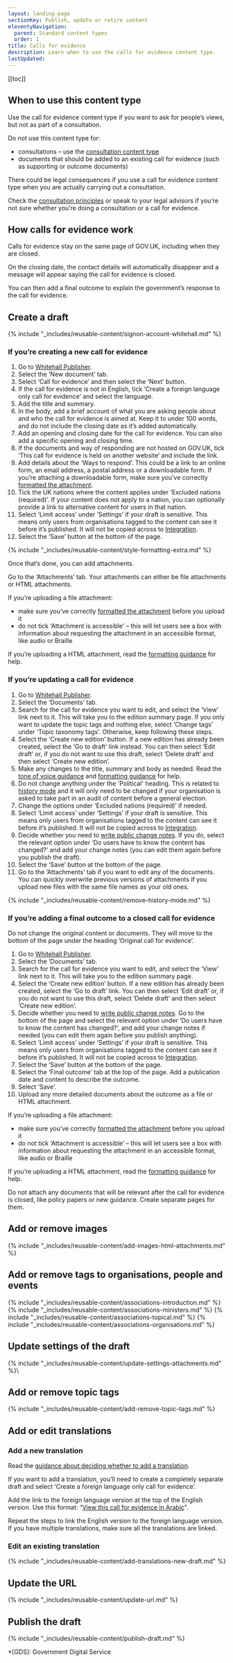 ```yaml
---
layout: landing-page
sectionKey: Publish, update or retire content
eleventyNavigation:
  parent: Standard content types
  order: 1
title: Calls for evidence
description: Learn when to use the calls for evidence content type.
lastUpdated:
---
```


[[toc]]

## When to use this content type

Use the call for evidence content type if you want to ask for people’s views, but not as part of a consultation.

Do not use this content type for:

- consultations – use the [consultation content type](LINK)
- documents that should be added to an existing call for evidence (such as supporting or outcome documents)

There could be legal consequences if you use a call for evidence content type when you are actually carrying out a consultation.

Check the [consultation principles](https://www.gov.uk/government/publications/consultation-principles-guidance) or speak to your legal advisors if you’re not sure whether you’re doing a consultation or a call for evidence.

## How calls for evidence work

Calls for evidence stay on the same page of GOV.UK, including when they are closed.

On the closing date, the contact details will automatically disappear and a message will appear saying the call for evidence is closed.

You can then add a final outcome to explain the government’s response to the call for evidence.

## Create a draft

{% include "_includes/reusable-content/signon-account-whitehall.md" %}

### If you’re creating a new call for evidence

1. Go to [Whitehall Publisher](https://whitehall-admin.publishing.service.gov.uk/government/admin/).
2. Select the ‘New document’ tab.
3. Select ‘Call for evidence’ and then select the ‘Next’ button.
4. If the call for evidence is not in English, tick ‘Create a foreign language only call for evidence’ and select the language.
5. Add the title and summary.
6. In the body, add a brief account of what you are asking people about and who the call for evidence is aimed at. Keep it to under 100 words, and do not include the closing date as it’s added automatically.
7. Add an opening and closing date for the call for evidence. You can also add a specific opening and closing time.
8. If the documents and way of responding are not hosted on GOV.UK, tick ‘This call for evidence is held on another website’ and include the link.
9. Add details about the ‘Ways to respond’. This could be a link to an online form, an email address, a postal address or a downloadable form. If you’re attaching a downloadable form, make sure you’ve correctly [formatted the attachment](LINK).
10. Tick the UK nations where the content applies under ‘Excluded nations (required)’. If your content does not apply to a nation, you can optionally provide a link to alternative content for users in that nation.
11. Select ‘Limit access’ under ‘Settings’ if your draft is sensitive. This means only users from organisations tagged to the content can see it before it’s published. It will not be copied across to [Integration](LINK).
12. Select the ‘Save’ button at the bottom of the page.

{% include "_includes/reusable-content/style-formatting-extra.md" %}

Once that’s done, you can add attachments.

Go to the ‘Attachments’ tab. Your attachments can either be file attachments or HTML attachments.

If you’re uploading a file attachment:

- make sure you’ve correctly [formatted the attachment](LINK) before you upload it
- do not tick ‘Attachment is accessible’ – this will let users see a box with information about requesting the attachment in an accessible format, like audio or Braille

If you’re uploading a HTML attachment, read the [formatting guidance](LINK) for help.

### If you’re updating a call for evidence

1. Go to [Whitehall Publisher](https://whitehall-admin.publishing.service.gov.uk/government/admin/).
2. Select the ‘Documents’ tab.
3. Search for the call for evidence you want to edit, and select the ‘View’ link next to it. This will take you to the edition summary page. If you only want to update the topic tags and nothing else, select ‘Change tags’ under ‘Topic taxonomy tags’. Otherwise, keep following these steps.
4. Select the ‘Create new edition’ button. If a new edition has already been created, select the ‘Go to draft’ link instead. You can then select ‘Edit draft’ or, if you do not want to use this draft, select ‘Delete draft’ and then select ‘Create new edition’.
5. Make any changes to the title, summary and body as needed. Read the [tone of voice guidance](/writing-to-gov-uk-standards/tone-of-voice/) and [formatting guidance](LINK) for help.
6. Do not change anything under the 'Political' heading. This is related to [history mode](/writing-to-gov-uk-standards/plan-manage-content/manage-existing-govuk-content/) and it will only need to be changed if your organisation is asked to take part in an audit of content before a general election.
7. Change the options under ‘Excluded nations (required)’ if needed.
8. Select ‘Limit access’ under ‘Settings’ if your draft is sensitive. This means only users from organisations tagged to the content can see it before it’s published. It will not be copied across to [Integration](LINK).
9. Decide whether you need to [write public change notes](/writing-to-gov-uk-standards/tone-of-voice/change-notes/). If you do, select the relevant option under ‘Do users have to know the content has changed?’ and add your change notes (you can edit them again before you publish the draft).
10. Select the ‘Save’ button at the bottom of the page.
11. Go to the ‘Attachments’ tab if you want to edit any of the documents. You can quickly overwrite previous versions of attachments if you upload new files with the same file names as your old ones.

{% include "_includes/reusable-content/remove-history-mode.md" %}

### If you’re adding a final outcome to a closed call for evidence

Do not change the original content or documents. They will move to the bottom of the page under the heading ‘Original call for evidence’.

1. Go to [Whitehall Publisher](https://whitehall-admin.publishing.service.gov.uk/government/admin/).
2. Select the ‘Documents’ tab.
3. Search for the call for evidence you want to edit, and select the ‘View’ link next to it. This will take you to the edition summary page.
4. Select the ‘Create new edition’ button. If a new edition has already been created, select the ‘Go to draft’ link. You can then select ‘Edit draft’ or, if you do not want to use this draft, select ‘Delete draft’ and then select ‘Create new edition’.
5. Decide whether you need to [write public change notes](/writing-to-gov-uk-standards/tone-of-voice/change-notes/). Go to the bottom of the page and select the relevant option under ‘Do users have to know the content has changed?’, and add your change notes if needed (you can edit them again before you publish anything).
6. Select ‘Limit access’ under ‘Settings’ if your draft is sensitive. This means only users from organisations tagged to the content can see it before it’s published. It will not be copied across to [Integration](LINK).
7. Select the ‘Save’ button at the bottom of the page.
8. Select the ‘Final outcome’ tab at the top of the page. Add a publication date and content to describe the outcome.
9. Select ‘Save’.
10. Upload any more detailed documents about the outcome as a file or HTML attachment.

If you’re uploading a file attachment:

- make sure you’ve correctly [formatted the attachment](LINK) before you upload it
- do not tick ‘Attachment is accessible’ – this will let users see a box with information about requesting the attachment in an accessible format, like audio or Braille

If you’re uploading a HTML attachment, read the [formatting guidance](LINK) for help.

Do not attach any documents that will be relevant after the call for evidence is closed, like policy papers or new guidance. Create separate pages for them.

## Add or remove images

{% include “_includes/reusable-content/add-images-html-attachments.md” %}

## Add or remove tags to organisations, people and events

{% include "_includes/reusable-content/associations-introduction.md" %}
{% include "_includes/reusable-content/associations-ministers.md" %}
{% include "_includes/reusable-content/associations-topical.md" %}
{% include "_includes/reusable-content/associations-organisations.md" %}

## Update settings of the draft

{% include "_includes/reusable-content/update-settings-attachments.md" %}\

## Add or remove topic tags

{% include "_includes/reusable-content/add-remove-topic-tags.md" %}

## Add or edit translations

### Add a new translation

Read the [guidance about deciding whether to add a translation](LINK).

If you want to add a translation, you’ll need to create a completely separate draft and select ‘Create a foreign language only call for evidence’.

Add the link to the foreign language version at the top of the English version. Use this format: “[View this call for evidence in Arabic](link)".

Repeat the steps to link the English version to the foreign language version. If you have multiple translations, make sure all the translations are linked.

### Edit an existing translation

{% include "_includes/reusable-content/add-translations-new-draft.md" %}

## Update the URL

{% include "_includes/reusable-content/update-url.md" %}

## Publish the draft

{% include "_includes/reusable-content/publish-draft.md" %}

*[GDS]: Government Digital Service